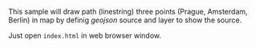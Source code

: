 This sample will draw path (linestring) three points (Prague, Amsterdam, Berlin) in map by definig *geojson* source and layer to show the source.

Just open `index.html` in web browser window.
